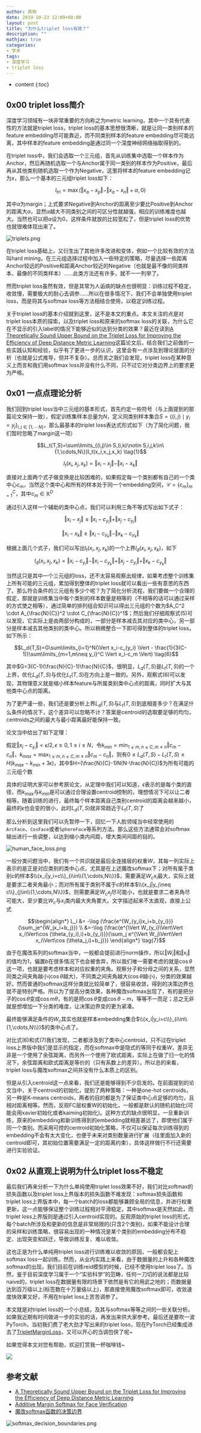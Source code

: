 ```yaml
---
author: 宾狗
date: 2019-10-23 12:09+08:00
layout: post
title: "为什么triplet loss有效？"
description: ""
mathjax: true
categories:
- 学术
tags:
- 深度学习
- triplet loss
---
```


* content
{:toc}


##  0x00 triplet loss简介

深度学习领域有一块非常重要的方向称之为metric learning，其中一个具有代表性的方法就是triplet loss，triplet loss的基本思想很清晰，就是让同一类别样本的feature embedding尽可能靠近，而不同类别样本的feature embedding尽可能远离，其中样本的feature embedding是通过同一个深度神经网络抽取得到的。






在triplet loss中，我们会选取一个三元组，首先从训练集中选取一个样本作为Anchor，然后再随机选取一个与Anchor属于同一类别的样本作为Positive，最后再从其他类别随机选取一个作为Negative，这里将样本的feature embedding记为$x$，那么一个基本的三元组triplet loss如下：

$$l_{tri}=\max (\Vert x_a - x_p \Vert - \Vert x_a - x_n \Vert + \alpha, 0)$$

其中$\alpha$为margin；上式要求Negative到Anchor的距离至少要比Positive到Anchor的距离大$\alpha$，显然$\alpha$越大不同类别之间的可区分性就越强，相应的训练难度也越大。当然也可以把$\alpha$设为0，这样条件就放的比较宽松了，但是triplet loss的优势也就很难体现出来了。

![triplets.png](https://i.loli.net/2019/10/23/Yr3I9ayivw5cXou.png)

在triplet loss基础上，又衍生出了其他许多改进和变体，例如一个比较有效的方法叫hard mining，在三元组选择过程中加入一些特定的策略，尽量选择一些距离Anchor较远的Positive和距离Anchor较近的Negative（也就是最不像的同类样本、最像的不同类样本）……此类方法还有许多，就不一一列举了。

然而triplet loss虽然有效，但是其常为人诟病的缺点也很明显：训练过程不稳定，收敛慢，需要极大的耐心去调参……所以在很多情况下，我们不会单独使用triplet loss，而是将其与softmax loss等方法相结合使用，以稳定训练过程。

关于triplet loss的基本介绍就到这里，这不是本文的重点。本文关注的点是对triplet loss本质的探索，以及triplet loss和原来的softmax loss的关联，为什么它在不显示的引入label的情况下能够近似的达到分类的效果？最近在读到[A Theoretically Sound Upper Bound on the Triplet Loss for Improving the Efficiency of Deep Distance Metric Learning](https://arxiv.org/pdf/1904.08720.pdf)这篇论文后，结合我们之前做的一些实践认知和经验，似乎有了更进一步的认识，这里会有一点涉及到理论层面的分析（也就是公式推导，但并不复杂）。总而言之我们会发现，triplet loss在某种意义上而言和我们用softmax loss并没有什么不同，只不过它对分类边界上的要求更为严格。

## 0x01 一点点理论分析

我们回到triplet loss当中三元组的基本形式，首先约定一些符号（与上面提到的那篇论文保持一致），假定训练集样本总量为$N$，定义同类别样本集合$S = \{(i,j) \mid y_i = y_j \}_{i,j\in \{1,\cdots N \}}$，那么最基本的triplet loss表达式形式如下（为了简化问题，我们暂时忽略了margin这一项）

$$L_t(T,S)=\sum\limits_{(i,j)\in S,(i,k)\notin S,i,j,k\in\{1,\cdots,N\}}l_t(x_i,x_j,x_k) \tag{1}$$

$$l_t(x_i,x_j,x_k)=\Vert x_i-x_j \Vert - \Vert x_i - x_k \Vert \tag{2}$$

直接对上面两个式子做变换是比较困难的，如果假定每一个类别都有自己的一个类中心$c_m$，当然这个类中心和所有的样本处于同一个embedding空间，$\mathcal{C}=\{c_m\}_{m=1}^C$，其中$c_m\in \mathbb{R}^D$

通过引入这样一个辅助的类中心点，我们可以利用三角不等式写出如下式子：

$$\Vert x_i-x_j \Vert \leq \Vert x_i-c_{y_i} \Vert + \Vert x_j-c_{y_i} \Vert \tag{3}$$

$$\Vert x_i - x_k \Vert \geq \Vert x_i-c_{y_k} \Vert - \Vert x_k-c_{y_k} \Vert \tag{4}$$

根据上面几个式子，我们可以写出$l_t(x_i,x_j,x_k)$的一个上界$l_d(x_i,x_j,x_k)$，如下

$$l_d(x_i,x_j,x_k)=\Vert x_i-c_{y_i} \Vert - \Vert x_i-c_{y_k} \Vert + \Vert x_j-c_{y_i} \Vert + \Vert x_k-c_{y_k} \Vert \tag{5}$$

当然这只是其中一个三元组的loss，还不太容易观察出规律，如果考虑整个训练集上所有可能的三元组，累加得到整体的triplet loss就可以看出一些有意思的东西了。那么符合条件的三元组有多少个呢？为了简化分析流程，我们要做一个合理的假定，那就是训练集当中每个类别的样本数量是相等的（不相等的话可以通过采样的方式使之相等），通过简单的排列组合知识可以得出三元组的个数为$A_C^2 \cdot A_{\frac{N}{C}}^2 \cdot C_{\frac{N}{C}}^1$；然后我们仔细观察式(5)可以发现，它实际上是由两部分构成的，一部分是样本减去其对应的类中心，另一部分是样本减去其他类别的类中心。所以稍微整合一下即可得到整体的triplet loss，如下所示：

$$L_d(T,S)=G\sum\limits_{i=1}^N(\Vert x_i-c_{y_i} \Vert - \frac{1}{3(C-1)}\sum\limits_{m=1,m\neq y_i}^C \Vert x_i-c_m \Vert) \tag{6}$$

其中$G=3(C-1)(\frac{N}{C}-1)\frac{N}{C}$，很明显，$L_d(T,S)$是$L_t(T,S)$的一个上界，优化$L_d(T,S)$与优化$L_t(T,S)$在方向上是一致的。另外，观察式(6)可以发现，其物理意义就是缩小样本feature与所属类别类中心点的距离，同时扩大与其他类中心点的距离。

为了更严谨一些，我们还是要分析上界$L_d(T,S)$与$L_t(T,S)$到底相差多少？在满足什么条件的情况下，这个差异可以忽略不计？答案是centroid的选取要足够的均匀，centroids之间的最大与最小距离最好能保持一致。

论文当中给出了如下定理：

假定$\Vert x_i-c_{y_i}\Vert < \epsilon/2, \epsilon\geq0,1\leq i \leq N$，令$k_{min}=\min_{1\leq m,n\leq C,m\neq n}\Vert c_m-c_n \Vert$，$k_{max}=\max_{1\leq m,n\leq C,m\neq n} \Vert c_m-c_n\Vert$，则有$0\leq L_d(T,S)-L_t(T,S) \leq H(k_{max}-k_{min}+3\epsilon)$，其中$H=(\frac{N}{C}-1)N(N-\frac{N}{C})$为所有可能的三元组个数

具体的证明大家可以参考原论文，从定理中我们可以知道，$\epsilon$表示的是每个类的直径，而$k_{max}$与$k_{min}$是可以通过合理设置centroid控制的，理想情况下可以让二者相等。随着训练的进行，最终每个样本距离自己类别centroid的距离会越来越小，最终的$\epsilon$也会变的很小，此时$L_d(T,S)$就非常趋近于$L_t(T,S)$了

那么分析到这里我们可以先暂停一下，回忆一下人脸领域当中经常使用的`ArcFace`、`CosFace`或者`SphereFace`等系列方法。那么这些方法通常会对softmax输出进行一些调整，以达到缩小类内间距，增大类间间距的目的。

![human_face_loss.png](https://i.loli.net/2019/10/23/eMzO1xw9q4vK7dT.png)

一般分类问题当中，我们有一个共识就是最后全连接层的权重$W$，其每一列实际上表示的是正是对应类别的类中心点，尤其是在上述魔改softmax下；对所有属于类别$c$的样本$\\{x_i|y_i=c\\}_{i\in\\{1,\cdots,N\\}}$，需要满足$W_cx_i$最大，实际上就是要求二者夹角最小；而对所有属于类别不属于$c$的样本$\\{x_j|y_j\neq c\\}_{j\in\\{1,\cdots,N\\}}$，则需要满足$W_cx_j$尽可能小，也就是要求二者夹角尽可能大，至少要比$W_c$与$x_i$类内最大夹角要大。文字描述起来不太直观，直接上公式

$$\begin{align*} L_i &= -\log (\frac{e^{W_{y_i}x_i+b_{y_i}}}{\sum_je^{W_jx_i+b_j}}) \\ &=-\log (\frac{e^{\Vert W_{y_i}\Vert\Vert x_i\Vert\cos (\theta_{y_i},i)+b_{y_i}}}{\sum_j e^{\Vert W_j\Vert\Vert x_i\Vert\cos (\theta_j,i)+b_j}}) \end{align*} \tag{7}$$

由于在魔改系列的softmax当中，一般都会提前进行norm操作，所以$\Vert W_i\Vert$和$\Vert x_i\Vert$的值均为1，偏置$b$在很多情况下也会被舍弃，所以我们唯一需要考虑的就是$\cos\theta$这一项，也就是要考虑样本和对应权重的夹角。观察分子和分母之间的关系，显然同类之间夹角越小($\cos\theta$越大)，不同类之间夹角越大($\cos\theta$越小)，分类的效果越好。然而普通的softmax这样分类就比较简单了，很容易收敛，得到的决策边界也就不是特别严格。所以为了提高分类效果，各种魔改softmax出现了，有的是把分子的$\cos\theta$变成$\cos m\theta$，有的是把$\cos\theta$变成$\cos\theta-m$，等等不一而足；总之无非就是想增加一下分类的难度，让决策边界变的更为紧凑。

最终能够满足条件的$W_c$其实也就是样本embedding集合$\\{x_i|y_i=c\\}_{i\in\\{1,\cdots,N\\}}$的类中心点了。

对比式(6)和式(7)我们发现，二者都涉及到了类中心centroid，只不过在triplet loss上界版中我们是显示的指定，而在softmax中是隐式的等同于权重$W$，差异无非是一个使用了余弦距离，而另外一个使用了欧式距离，实际上在做了归一化的情况下，余弦距离和欧式距离是等价的（只有系数上的差异）。所以总的来看，triplet loss与魔改softmax之间并没有什么本质上的区别。

但是从引入centroid这一点来看，我们还是能够得到不少启发的。在前面提到的论文当中，关于centroid的初始化，提到了两种策略：一种是one-hot centroids，另一种是K-means centroids，两者的目的都是为了保证类中心点足够的均匀，且相对距离相等。然而，反观FC层权重W的初始化，一般都是默认的随机初始化(可能会用xavier初始化或者kaiming初始化)。这种方式的缺点很明显，一旦重新训练，原来的embedding和新训练得到的embedding就相差甚远了，即使他们属于同一个类别。而采用可控的centroid初始化策略，不仅可以保证每次训练得到的embedding不会有太大变化，也便于未来对类别数量进行扩展（往里面加入新的centroid即可，其初始位置需要满足一定的距离约束），具体这样做行不行还需要进行实验验证。

## 0x02 从直观上说明为什么triplet loss不稳定

最后我们再来分析一下为什么单纯使用triplet loss效果不好，我们对比softmax的损失函数以及triplet loss上界版本的损失函数不难发现：softmax损失函数和triplet loss上界版本中，每一个batch的loss都能够兼顾全局的信息，并进行权重更新，这一点能够保证整个训练过程相对平滑稳定。其中softmax是天然如此，而triplet loss上界版则是通过引入centroid实现的。反观原始的triplet loss的形式，每个batch所涉及和更新的信息是非常局限的(只含2个类别)，如果不能设计合理的采样和训练策略，很容易出现的一种情况是某个类别的embedding分布不稳定、出现突变和跃迁，导致训练反复、难以收敛。

这也正是为什么单纯用triplet loss进行训练难以收敛的原因，一般都会配上softmax loss一起训练。然而，从业内实践上来看，由于数据量的上升和各种魔改softmax的出现，我们目前在训练reid模型的时候，已经不使用triplet loss了。当然，鉴于目前深度学习属于一个“实验科学”的范畴，任何一刀切的说法都是比较naive的，triplet loss在数据量有限的场景下依然是有它的用武之地的；而数据量达到百万级以上(标签数在十万量级以上)，那直接使用魔改softmax即可，收敛速度快效果又好，不用在triplet loss上苦苦调参了。

本文就是对triplet loss的一个小总结，及其与softmax等等之间的一些关联分析。如果我近期有时间做进一步的实验的话，再发出来供大家参考。最后还是要吹一波PyTorch，当初我们费了老大劲才写出来的triplet loss，现在PyTorch已经集成进去了[TripletMarginLoss](https://pytorch.org/docs/stable/nn.html#torch.nn.TripletMarginLoss)，又可以开心的当调包侠了呢~

如果觉得本文对您有帮助，欢迎打赏我一杯咖啡钱~

![](http://lc-cf2bfs1v.cn-n1.lcfile.com/184650991fae74643fd0.png)

## 参考文献

- [A Theoretically Sound Upper Bound on the Triplet Loss for Improving the Efficiency of Deep Distance Metric Learning](https://arxiv.org/pdf/1904.08720.pdf)
- [Additive Margin Softmax for Face Verification](https://arxiv.org/abs/1801.05599)
- [魔改softmax函数的决策边界](http://www.cbsr.ia.ac.cn/users/xiangyuzhu/papers/2019adaptiveface.pdf)

![softmax_decision_boundaries.png](https://i.loli.net/2019/10/23/wxXvJqQAE74gLMo.png)